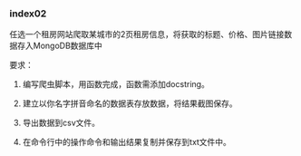 
### index02

任选一个租房网站爬取某城市的2页租房信息，将获取的标题、价格、图片链接数据存入MongoDB数据库中

要求：

1. 编写爬虫脚本，用函数完成，函数需添加docstring。

2. 建立以你名字拼音命名的数据表存放数据，将结果截图保存。

3. 导出数据到csv文件。

4. 在命令行中的操作命令和输出结果复制并保存到txt文件中。
